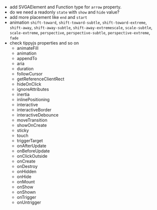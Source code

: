 - add SVGAElement and Function type for `arrow` property.
- do we need a readonly `state` with `show` and `hide` value?
- add more placement like `end` and `start`
- animation `shift-toward`, `shift-toward-subtle`, `shift-toward-extreme`, `shift-away`, `shift-away-subtle`, `shift-away-extremescale`, `scale-subtle`, `scale-extreme`, `perspective`, `perspective-subtle`, `perspective-extreme`, `fade`
- check tippyjs properties and so on
  - animateFill
  - animation
  - appendTo
  - aria
  - duration
  - followCursor
  - getReferenceClientRect
  - hideOnClick
  - ignoreAttributes
  - inertia
  - inlinePositioning
  - interactive
  - interactiveBorder
  - interactiveDebounce
  - moveTransition
  - showOnCreate
  - sticky
  - touch
  - triggerTarget
  - onAfterUpdate
  - onBeforeUpdate
  - onClickOutside
  - onCreate
  - onDestroy
  - onHidden
  - onHide
  - onMount
  - onShow
  - onShown
  - onTrigger
  - onUntrigger
